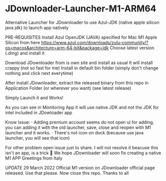# JDownloader-Launcher-M1-ARM64
Alternative Launcher for JDownloader to use Azul-JDK (native apple silicon java jdk) to launch app natively

PRE-REQUISITES
Install Azul OpenJDK (JAVA) specified for Mac M1 Apple Silicon from here
https://www.azul.com/downloads/zulu-community/?os=macos&architecture=arm-64-bit&package=jdk
Choose latest version (.dmg) and install it

Download JDownloader from is own site and install as usual
It will install crappy (not so fast for me)
Install in default bin folder (simply don't change nothing and click next everytime)

After install JDownloader, extract the released binary from this repo in Application Folder (or wherever you want)
(see latest release)

Simply Launch it and Works!

As you can see in Monitoring App it will use native JDK and not the JDK for intel included in JDowloader app

Know Issue:
· Adding premium account seems do not open ui for adding, you can adding it with the old launcher, save, close and reopen with M1 launcher and it works.
· There's not icon on dock (because use java launcher, you will see that icon)

For other problem open issue just to share.
I will not resolve it beacuse this isn't an app, is a trick 🤟
We hope JDownloader will soon fix creating a native M1 APP
Greetings from Italy

UPDATE 29 March 2022
Official M1 version on JDownloader official page released.
Use that please. Now close this repo.
Thanks to all
